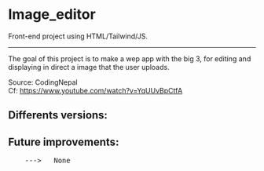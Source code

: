 # Image_editor
Front-end project using HTML/Tailwind/JS.
<hr>

The goal of this project is to make a wep app with the big 3, for editing and displaying in direct a image that the user uploads.

Source: CodingNepal <br>
Cf: https://www.youtube.com/watch?v=YqUUvBpCtfA


<h2> Differents versions:</h2>

<h2> Future improvements:</h2>
    <pre>
    --->   None
    </pre>

